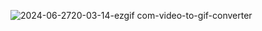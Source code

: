 ![2024-06-2720-03-14-ezgif com-video-to-gif-converter](https://github.com/NiromiKaumini/stopwatch/assets/138492534/bc9a66a9-96f4-4441-861d-461b291a4261)
